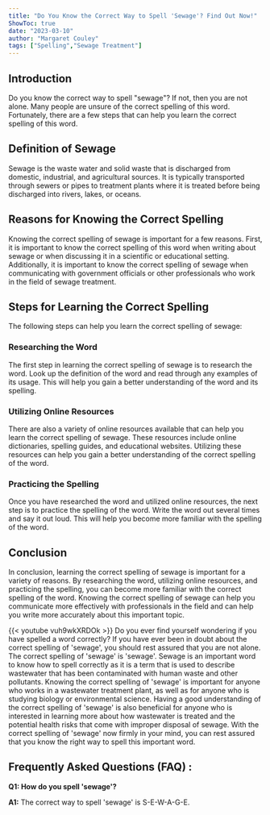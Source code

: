 ```yaml
---
title: "Do You Know the Correct Way to Spell 'Sewage'? Find Out Now!"
ShowToc: true 
date: "2023-03-10"
author: "Margaret Couley" 
tags: ["Spelling","Sewage Treatment"]
---
```

## Introduction
Do you know the correct way to spell "sewage"? If not, then you are not alone. Many people are unsure of the correct spelling of this word. Fortunately, there are a few steps that can help you learn the correct spelling of this word. 

## Definition of Sewage
Sewage is the waste water and solid waste that is discharged from domestic, industrial, and agricultural sources. It is typically transported through sewers or pipes to treatment plants where it is treated before being discharged into rivers, lakes, or oceans.

## Reasons for Knowing the Correct Spelling
Knowing the correct spelling of sewage is important for a few reasons. First, it is important to know the correct spelling of this word when writing about sewage or when discussing it in a scientific or educational setting. Additionally, it is important to know the correct spelling of sewage when communicating with government officials or other professionals who work in the field of sewage treatment.

## Steps for Learning the Correct Spelling
The following steps can help you learn the correct spelling of sewage:

### Researching the Word
The first step in learning the correct spelling of sewage is to research the word. Look up the definition of the word and read through any examples of its usage. This will help you gain a better understanding of the word and its spelling.

### Utilizing Online Resources
There are also a variety of online resources available that can help you learn the correct spelling of sewage. These resources include online dictionaries, spelling guides, and educational websites. Utilizing these resources can help you gain a better understanding of the correct spelling of the word.

### Practicing the Spelling
Once you have researched the word and utilized online resources, the next step is to practice the spelling of the word. Write the word out several times and say it out loud. This will help you become more familiar with the spelling of the word.

## Conclusion
In conclusion, learning the correct spelling of sewage is important for a variety of reasons. By researching the word, utilizing online resources, and practicing the spelling, you can become more familiar with the correct spelling of the word. Knowing the correct spelling of sewage can help you communicate more effectively with professionals in the field and can help you write more accurately about this important topic.

{{< youtube vuh9wkXRDOk >}} 
Do you ever find yourself wondering if you have spelled a word correctly? If you have ever been in doubt about the correct spelling of 'sewage', you should rest assured that you are not alone. The correct spelling of 'sewage' is 'sewage'. Sewage is an important word to know how to spell correctly as it is a term that is used to describe wastewater that has been contaminated with human waste and other pollutants. Knowing the correct spelling of 'sewage' is important for anyone who works in a wastewater treatment plant, as well as for anyone who is studying biology or environmental science. Having a good understanding of the correct spelling of 'sewage' is also beneficial for anyone who is interested in learning more about how wastewater is treated and the potential health risks that come with improper disposal of sewage. With the correct spelling of 'sewage' now firmly in your mind, you can rest assured that you know the right way to spell this important word.

## Frequently Asked Questions (FAQ) :
**Q1: How do you spell 'sewage'?**

**A1:** The correct way to spell 'sewage' is S-E-W-A-G-E.





